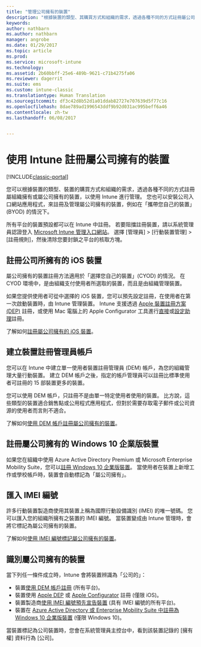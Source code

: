 ```yaml
---
title: "管理公司擁有的裝置"
description: "根據裝置的類型、其購買方式和組織的需求，透過各種不同的方式註冊屬公司擁有的裝置。"
keywords: 
author: nathbarn
ms.author: nathbarn
manager: angrobe
ms.date: 01/29/2017
ms.topic: article
ms.prod: 
ms.service: microsoft-intune
ms.technology: 
ms.assetid: 2b60bbff-25e6-489b-9621-c71b4275fa06
ms.reviewer: dagerrit
ms.suite: ems
ms.custom: intune-classic
ms.translationtype: Human Translation
ms.sourcegitcommit: df3c42d8b52d1a01ddab82727e707639d5f77c16
ms.openlocfilehash: 8dae789ad1996543ddf9b92d031ac995beff6a46
ms.contentlocale: zh-tw
ms.lasthandoff: 06/08/2017


---
```


# <a name="enroll-corporate-owned-devices-by-using-intune"></a>使用 Intune 註冊屬公司擁有的裝置

[!INCLUDE[classic-portal](../includes/classic-portal.md)]

您可以根據裝置的類型、裝置的購買方式和組織的需求，透過各種不同的方式註冊屬組織擁有或屬公司擁有的裝置，以使用 Intune 進行管理。 您也可以安裝公司入口網站應用程式，來註冊及管理屬公司擁有的裝置，例如在「攜帶您自己的裝置」(BYOD) 的情況下。

所有平台的裝置預設都可以在 Intune 中註冊。 若要阻擋註冊裝置，請以系統管理員認證登入 [Microsoft Intune 管理入口網站](https://manage.microsoft.com)。 選擇 [管理員] > [行動裝置管理] > [註冊規則]，然後清除您要封鎖之平台的核取方塊。

## <a name="enroll-corporate-owned-ios-devices"></a>註冊公司所擁有的 iOS 裝置

屬公司擁有的裝置註冊方法適用於「選擇您自己的裝置」(CYOD) 的情況。 在 CYOD 環境中，是由組織支付使用者所選取的裝置，而且是由組織管理裝置。

如果您提供使用者可從中選擇的 iOS 裝置，您可以預先設定註冊，在使用者在第一次啟動裝置時，由 Intune 管理裝置。 Intune 支援透過 [Apple 裝置註冊方案 (DEP)](ios-device-enrollment-program-in-microsoft-intune.md) 註冊，或使用 Mac 電腦上的 Apple Configurator 工具進行[直接](ios-direct-enrollment-in-microsoft-intune.md)或[設定助理](ios-setup-assistant-enrollment-in-microsoft-intune.md)註冊。

了解如何[註冊屬公司擁有的 iOS 裝置](enroll-corporate-owned-ios-devices-in-microsoft-intune.md)。

## <a name="create-a-device-enrollment-manager-account"></a>建立裝置註冊管理員帳戶

您可以在 Intune 中建立單一使用者裝置註冊管理員 (DEM) 帳戶，為您的組織管理大量行動裝置。 建立 DEM 帳戶之後，指定的帳戶管理員可以註冊比標準使用者可註冊的 15 部裝置更多的裝置。

您可以使用 DEM 帳戶，只註冊不是由單一特定使用者使用的裝置。 比方說，這些類型的裝置適合銷售點或公用程式應用程式，但對於需要存取電子郵件或公司資源的使用者而言則不適合。

了解如何[使用 DEM 帳戶註冊屬公司擁有的裝置](enroll-corporate-owned-devices-with-the-device-enrollment-manager-in-microsoft-intune.md)。

## <a name="enroll-corporate-owned-windows-10-enterprise-devices"></a>註冊屬公司擁有的 Windows 10 企業版裝置

如果您在組織中使用 Azure Active Directory Premium 或 Microsoft Enterprise Mobility Suite，您可以[註冊 Windows 10 企業版裝置](https://docs.microsoft.com/active-directory/active-directory-azureadjoin-windows10-devices-overview)。 當使用者在裝置上新增工作或學校帳戶時，裝置會自動標記為「屬公司擁有」。

## <a name="import-imei-numbers"></a>匯入 IMEI 編號

許多行動裝置製造商使用其裝置上稱為國際行動設備識別 (IMEI) 的唯一號碼。 您可以匯入您的組織所擁有之裝置的 IMEI 編號。 當裝置變成由 Intune 管理時，會將它標記為屬公司擁有的裝置。

了解如何[使用 IMEI 編號標記屬公司擁有的裝置](specify-corporate-owned-devices-with-international-mobile-equipment-identity-imei-numbers.md)。

## <a name="identify-a-device-as-corporate-owned"></a>識別屬公司擁有的裝置

當下列任一條件成立時，Intune 會將裝置辨識為「公司的」：

 - 裝置[使用 DEM 帳戶註冊](enroll-corporate-owned-devices-with-the-device-enrollment-manager-in-microsoft-intune.md) (所有平台)。
 - 裝置使用 [Apple DEP](ios-device-enrollment-program-in-microsoft-intune.md) 或 [Apple Configurator](ios-setup-assistant-enrollment-in-microsoft-intune.md) 註冊 (僅限 iOS)。
 - 裝置製造商[使用 IMEI 編號預先宣告裝置](specify-corporate-owned-devices-with-international-mobile-equipment-identity-imei-numbers.md) (具有 IMEI 編號的所有平台)。
 - 裝置在 [Azure Active Directory 或 Enterprise Mobility Suite 中註冊為 Windows 10 企業版裝置](https://docs.microsoft.com/active-directory/active-directory-azureadjoin-windows10-devices-overview) (僅限 Windows 10)。

當裝置標記為公司裝置時，您會在系統管理員主控台中，看到該裝置記錄的 [擁有權] 資料行為 [公司]。 

